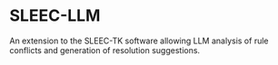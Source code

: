 # SLEEC-LLM
An extension to the SLEEC-TK software allowing LLM analysis of rule conflicts and generation of resolution suggestions.
